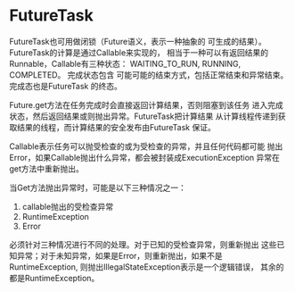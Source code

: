 # FutureTask
FutureTask也可用做闭锁（Future语义，表示一种抽象的
可生成的结果）。FutureTask的计算是通过Callable来实现的，
相当于一种可以有返回结果的Runnable，Callable有三种状态：
WAITING_TO_RUN, RUNNING, COMPLETED。 完成状态包含
可能可能的结束方式，包括正常结束和异常结束。完成态也是FutureTask
的终态。

Future.get方法在任务完成时会直接返回计算结果，否则阻塞到该任务
进入完成状态，然后返回结果或则抛出异常。FutureTask把计算结果
从计算线程传递到获取结果的线程，而计算结果的安全发布由FutureTask
保证。

Callable表示任务可以抛受检查的或为受检查的异常，并且任何代码都可能
抛出Error，如果Callable抛出什么异常，都会被封装成ExecutionException
异常在get方法中重新抛出。

当Get方法抛出异常时，可能是以下三种情况之一：
1. callable抛出的受检查异常
2. RuntimeException
3. Error

必须针对三种情况进行不同的处理。对于已知的受检查异常，则重新抛出
这些已知异常；对于未知异常，如果是Error，则重新抛出，如果不是
RuntimeException, 则抛出IllegalStateException表示是一个逻辑错误，
其余的都是RuntimeException。


